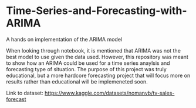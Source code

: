 # Time-Series-and-Forecasting-with-ARIMA
A hands on implementation of the ARIMA model

When looking through notebook, it is mentioned that ARIMA was not the best model to use given the data used. However, this repository was meant to show how an ARIMA could be used for a time series anaylsis and forecasting type of situation. The purpose of this project was truly educational, but a more hardcore forecasting project that will focus more on results rather than educational will be implemeneted soon.

Link to dataset: https://www.kaggle.com/datasets/nomanvb/tv-sales-forecast
